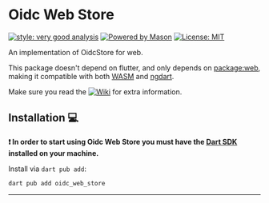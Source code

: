 # Oidc Web Store

[![style: very good analysis][very_good_analysis_badge]][very_good_analysis_link]
[![Powered by Mason](https://img.shields.io/endpoint?url=https%3A%2F%2Ftinyurl.com%2Fmason-badge)](https://github.com/felangel/mason)
[![License: MIT][license_badge]][license_link]

An implementation of OidcStore for web.

This package doesn't depend on flutter, and only depends on [package:web](https://pub.dev/packages/web), making it compatible with both [WASM](https://docs.flutter.dev/platform-integration/web/wasm) and [ngdart](https://pub.dev/packages/ngdart).

Make sure you read the [![Wiki](https://img.shields.io/badge/wiki-purple)](https://bdaya-dev.github.io/oidc/oidc_web_store/) for extra information.

## Installation 💻

**❗ In order to start using Oidc Web Store you must have the [Dart SDK][dart_install_link] installed on your machine.**

Install via `dart pub add`:

```sh
dart pub add oidc_web_store
```

---

[dart_install_link]: https://dart.dev/get-dart
[github_actions_link]: https://docs.github.com/en/actions/learn-github-actions
[license_badge]: https://img.shields.io/badge/license-MIT-blue.svg
[license_link]: https://opensource.org/licenses/MIT
[logo_black]: https://raw.githubusercontent.com/VGVentures/very_good_brand/main/styles/README/vgv_logo_black.png#gh-light-mode-only
[logo_white]: https://raw.githubusercontent.com/VGVentures/very_good_brand/main/styles/README/vgv_logo_white.png#gh-dark-mode-only
[mason_link]: https://github.com/felangel/mason
[very_good_analysis_badge]: https://img.shields.io/badge/style-very_good_analysis-B22C89.svg
[very_good_analysis_link]: https://pub.dev/packages/very_good_analysis
